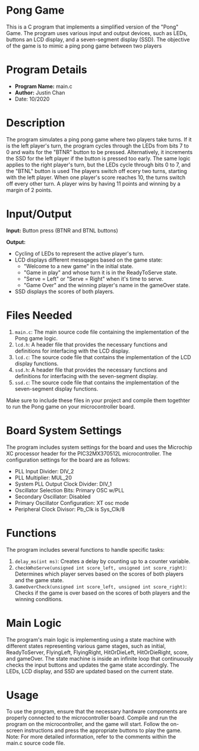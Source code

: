 # Pong Game

This is a C program that implements a simplified version of the "Pong" Game. The program uses various input and output devices, such as LEDs, buttons an LCD display, and a seven-segment display (SSD). The objective of the game is to mimic a ping pong game between two players

# Program Details

- **Program Name:** main.c
- **Author:** Justin Chan
- Date: 10/2020

# Description

The program simulates a ping pong game where two players take turns. If it is the left player's turn, the program cycles through the LEDs from bits 7 to 0 and waits for the "BTNR" button to be pressed. Alternatively, it increments the SSD for the left player if the button is pressed too early. The same logic applies to the right player's turn, but the LEDs cycle through bits 0 to 7, and the "BTNL" button is used
The players switch off ecery two turns, starting with the left player. When one player's score reaches 10, the turns switch off every other turn. A player wins by having 11 points and winning by a margin of 2 points.

# Input/Output

**Input:** Button press (BTNR and BTNL buttons)

**Output:**

- Cycling of LEDs to represent the active player's turn.
- LCD displays different messqages based on the game state:
  - "Welcome to a new game" in the initial state.
  - "Game in play" and whose turn it is in the ReadyToServe state.
  - "Serve = Left" or "Serve = Right" when it's time to serve.
  - "Game Over" and the winning player's name in the gameOver state.
- SSD displays the scores of both players.

# Files Needed

1. `main.c`: The main source code file containing the implementation of the Pong game logic.
2. `lcd.h`: A header file that provides the necessary functions and definitions for interfacing with the LCD display.
3. `lcd.c`: The source code file that contains the implementation of the LCD display functions.
4. `ssd.h`: A header file that provides the necessary functions and definitions for interfacing with the seven-segment display.
5. `ssd.c`: The source code file that contains the implementation of the seven-segment display functions.

Make sure to include these files in your project and compile them togethter to run the Pong game on your microcontroller board.

# Board System Settings

The program includes system settings for the board and uses the Microchip XC processor header for the PIC32MX370512L microcontroller. The configuration settings for the board are as follows:

- PLL Input Divider: DIV_2
- PLL Multiplier: MUL_20
- System PLL Output Clock Divider: DIV_1
- Oscillator Selection Bits: Primary OSC w/PLL
- Secondary Oscillator: Disabled
- Primary Oscillator Configuration: XT osc mode
- Peripheral Clock Divisor: Pb_Clk is Sys_Clk/8

# Functions

The program includes several functions to handle specific tasks:

1. `delay_ms(int ms)`: Creates a delay by counting up to a counter variable.
2. `checkWhoServe(unsigned int score_left, unsigned int score_right)`: Determines which player serves based on the scores of both players and the game state.
3. `GameOverCheck(unsigned int score_left, unsigned int score_right)`: Checks if the game is over based on the scores of both players and the winning conditions.

# Main Logic

The program's main logic is implementing using a state machine with different states representing various game stages, such as initial, ReadyToServer, FlyingLeft, FlyingRight, HitOrDieLeft, HitOrDieRight, score, and gameOver. The state machine is inside an infinite loop that continuously checks the input buttons and updates the game state accordingly. The LEDs, LCD display, and SSD are updated based on the current state.

# Usage

To use the program, ensure that the necessary hardware components are properly connected to the microcontroller board. Compile and run the program on the microcontroller, and the game will start. Follow the on-screen instructions and press the appropriate buttons to play the game.
Note: For more detailed information, refer to the comments within the main.c source code file.

